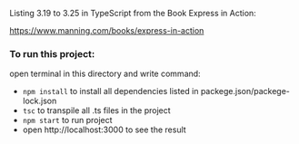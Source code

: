 Listing 3.19 to 3.25 in TypeScript from the Book Express in Action:

https://www.manning.com/books/express-in-action


### To run this project:

open terminal in this directory and write command:
- `npm install` to install all dependencies listed in packege.json/packege-lock.json
- `tsc` to transpile all .ts files in the project
- `npm start` to run project
- open http://localhost:3000 to see the result
